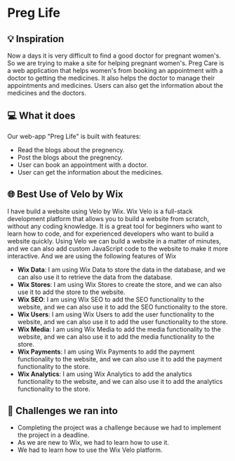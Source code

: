# Preg Life

<!-- https://hr5359.wixsite.com/preg-life -->

## 💡 Inspiration

​Now a days it is very difficult to find a good doctor for pregnant women's. So we are trying to make a site for helping pregnant women's. Preg Care is a web application that helps women's from booking an appointment with a doctor to getting the medicines. It also helps the doctor to manage their appointments and medicines. Users can also get the information about the medicines and the doctors.

## 💻 What it does

Our web-app "Preg Life" is built with features:

- Read the blogs about the pregnency.
- Post the blogs about the pregnency.
- User can book an appointment with a doctor.
- User can get the information about the medicines.

## 🌐 Best Use of Velo by Wix

I have build a website using Velo by Wix. Wix Velo is a full-stack development platform that allows you to build a website from scratch, without any coding knowledge. It is a great tool for beginners who want to learn how to code, and for experienced developers who want to build a website quickly. Using Velo we can build a website in a matter of minutes, and we can also add custom JavaScript code to the website to make it more interactive. And we are using the following features of Wix

- **Wix Data**: I am using Wix Data to store the data in the database, and we can also use it to retrieve the data from the database.
- **Wix Stores**: I am using Wix Stores to create the store, and we can also use it to add the store to the website.
- **Wix SEO**: I am using Wix SEO to add the SEO functionality to the website, and we can also use it to add the SEO functionality to the store.
- **Wix Users**: I am using Wix Users to add the user functionality to the website, and we can also use it to add the user functionality to the store.
- **Wix Media**: I am using Wix Media to add the media functionality to the website, and we can also use it to add the media functionality to the store.
- **Wix Payments**: I am using Wix Payments to add the payment functionality to the website, and we can also use it to add the payment functionality to the store.
- **Wix Analytics**: I am using Wix Analytics to add the analytics functionality to the website, and we can also use it to add the analytics functionality to the store.

## 🧠 Challenges we ran into

- Completing the project was a challenge because we had to implement the project in a deadline.
- As we are new to Wix, we had to learn how to use it.
- We had to learn how to use the Wix Velo platform.
